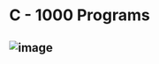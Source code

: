 # C - 1000 Programs
 
## ![image](https://user-images.githubusercontent.com/79015800/195411567-34622262-69b8-4ec4-b678-f583eed932fe.png)
